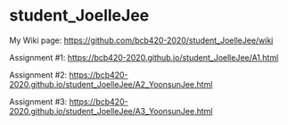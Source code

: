 # student_JoelleJee

My Wiki page: https://github.com/bcb420-2020/student_JoelleJee/wiki

Assignment #1: https://bcb420-2020.github.io/student_JoelleJee/A1.html

Assignment #2: https://bcb420-2020.github.io/student_JoelleJee/A2_YoonsunJee.html


Assignment #3: https://bcb420-2020.github.io/student_JoelleJee/A3_YoonsunJee.html
